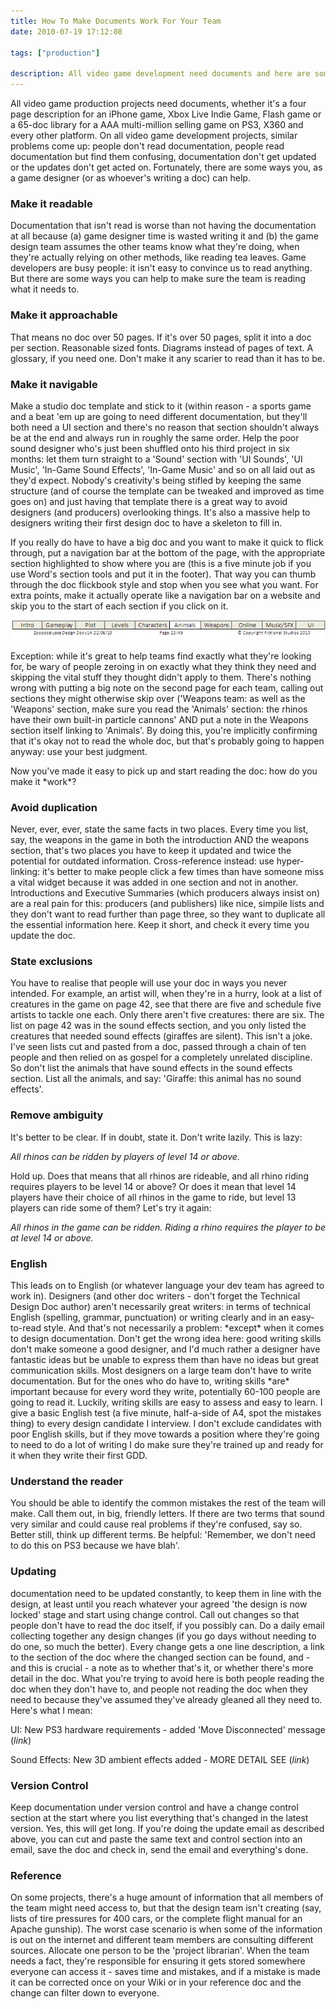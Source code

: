 ```yaml
---
title: How To Make Documents Work For Your Team
date: 2010-07-19 17:12:08

tags: ["production"]

description: All video game development need documents and here are some tips to ensure your documents are read, acted on and kept up-to-date.
---
```


All video game production projects need documents, whether it's a four
page description for an iPhone game, Xbox Live Indie Game, Flash game or
a 65-doc library for a AAA multi-million selling game on PS3, X360 and
every other platform. On all video game development projects, similar
problems come up: people don't read documentation, people read documentation but find them
confusing, documentation don't get updated or the updates don't get acted on.
Fortunately, there are some ways you, as a game designer (or as
whoever's writing a doc) can help.

### Make it readable

Documentation that isn't read is worse than not having the documentation
at all because (a) game designer time is wasted writing it and (b) the
game design team assumes the other teams know what they're doing, when
they're actually relying on other methods, like reading tea leaves. Game
developers are busy
people: it isn't easy to convince us to read
anything. But there are some ways you can help to make sure the team is
reading what it needs to.

### Make it approachable

That means no doc over 50 pages. If it's over 50 pages, split it into a
doc per section. Reasonable sized fonts. Diagrams instead of pages of
text. A glossary, if you need one. Don't make it any scarier to read
than it has to be.

### Make it navigable

Make a studio doc template and stick to it (within reason - a sports
game and a beat 'em up are going to need different documentation, but they'll
both need a UI section and there's no reason that section shouldn't
always be at the end and always run in roughly the same order. Help the
poor sound designer who's just been shuffled onto his third project in
six
months: let them turn straight to a 'Sound' section with 'UI
Sounds', 'UI Music', 'In-Game Sound Effects', 'In-Game Music' and so on
all laid out as they'd expect.
Nobody's creativity's being stifled by keeping the same structure (and
of course the template can be tweaked and improved as time goes on) and
just having that template there is a great way to avoid designers (and
producers) overlooking things. It's also a massive help to designers
writing their first design doc to have a skeleton to fill in.

If you really do have to have a big doc and you want to make it quick to
flick through, put a navigation bar at the bottom of the page, with the
appropriate section highlighted to show where you are (this is a five
minute job if you use Word's section tools and put it in the footer).
That way you can thumb through the doc flickbook style and stop when you
see what you want. For extra points, make it actually operate like a
navigation bar on a website and skip you to the start of each section if
you click on it.

![](/assets/img/Example_Document_Navigation_Bar-e1279555799474.png "Example Document Navigation Bar")

Exception: while it's great to help teams find exactly what they're looking for, be wary of people zeroing in on exactly what they think they need and skipping the vital stuff they thought didn't apply to
them. There's nothing wrong with putting a big note on the second page
for each team, calling out sections they might otherwise skip over
('Weapons
team: as well as the 'Weapons' section, make sure you read the
'Animals'
section: the rhinos have their own built-in particle cannons' AND put a note in the Weapons section itself linking to 'Animals'. By doing this, you're implicitly confirming that it's okay not to read the whole doc, but that's probably going to happen
anyway: use your best
judgment.

Now you've made it easy to pick up and start reading the
doc: how do you make it \*work\*?

### Avoid duplication

Never, ever, ever, state the same facts in two places. Every time you
list, say, the weapons in the game in both the introduction AND the
weapons section, that's two places you have to keep it updated and twice
the potential for outdated information. Cross-reference
instead: use
hyper-linking: it's better to make people click a few times than have someone miss a vital widget because it was added in one section and not in another. Introductions and Executive Summaries (which producers always insist on) are a real pain for
this: producers (and publishers) like nice, simpile lists and they don't want to read further than page
three, so they want to duplicate all the essential information here.
Keep it short, and check it every time you update the doc.

### State exclusions

You have to realise that people will use your doc in ways you never
intended. For example, an artist will, when they're in a hurry, look at
a list of creatures in the game on page 42, see that there are five and
schedule five artists to tackle one each. Only there aren't five
creatures: there are six. The list on page 42 was in the sound effects
section, and you only listed the creatures that needed sound effects
(giraffes are silent). This isn't a joke. I've seen lists cut and pasted
from a doc, passed through a chain of ten people and then relied on as
gospel for a completely unrelated discipline. So don't list the animals
that have sound effects in the sound effects section. List all the
animals, and
say: 'Giraffe: this animal has no sound effects'.

### Remove ambiguity

It's better to be clear. If in doubt, state it. Don't write lazily. This
is
lazy:

_All rhinos can be ridden by players of level 14 or above._

Hold up. Does that means that all rhinos are rideable, and all rhino
riding requires players to be level 14 or above? Or does it mean that
level 14 players have their choice of all rhinos in the game to ride,
but level 13 players can ride some of them? Let's try it
again:

_All rhinos in the game can be ridden. Riding a rhino requires the
player to be at level 14 or above._

### English

This leads on to English (or whatever language your dev team has agreed
to work in). Designers (and other doc writers - don't forget the
Technical Design Doc author) aren't necessarily great
writers: in terms of technical English (spelling, grammar, punctuation) or writing clearly and in an easy-to-read style. And that's not necessarily a
problem: \*except\* when it comes to design documentation. Don't get the wrong idea
here: good writing skills don't make someone a good designer, and
I'd much rather a designer have fantastic ideas but be unable to express
them than have no ideas but great communication skills. Most designers
on a large team don't have to write documentation. But for the ones who do have
to, writing skills \*are\* important because for every word they write,
potentially 60-100 people are going to read it. Luckily, writing skills
are easy to assess and easy to learn. I give a basic English test (a
five minute, half-a-side of A4, spot the mistakes thing) to every design
candidate I interview. I don't exclude candidates with poor English
skills, but if they move towards a position where they're going to need
to do a lot of writing I do make sure they're trained up and ready for
it when they write their first GDD.

### Understand the reader

You should be able to identify the common mistakes the rest of the team
will make. Call them out, in big, friendly letters. If there are two
terms that sound very similar and could cause real problems if they're
confused, say so. Better still, think up different terms. Be
helpful:
'Remember, we don't need to do this on PS3 because we have blah'.

### Updating

documentation need to be updated constantly, to keep them in line with the
design, at least until you reach whatever your agreed 'the design is now
locked' stage and start using change control. Call out changes so that
people don't have to read the doc itself, if you possibly can. Do a
daily email collecting together any design changes (if you go days
without needing to do one, so much the better). Every change gets a one
line description, a link to the section of the doc where the changed
section can be found, and - and this is crucial - a note as to whether
that's it, or whether there's more detail in the doc. What you're trying
to avoid here is both people reading the doc when they don't have to,
and people not reading the doc when they need to because they've assumed
they've already gleaned all they need to. Here's what I
mean:

UI: New PS3 hardware requirements - added 'Move Disconnected' message
(_link_)

Sound
Effects: New 3D ambient effects added - MORE DETAIL SEE (_link_)

### Version Control

Keep documentation under version control and have a change control section at the
start where you list everything that's changed in the latest version.
Yes, this will get long. If you're doing the update email as described
above, you can cut and paste the same text and
control section into an email, save the doc and check in, send the email
and everything's done.

### Reference

On some projects, there's a huge amount of information that all members
of the team might need access to, but that the design team isn't
creating (say, lists of tire pressures for 400 cars, or the complete
flight manual for an Apache gunship). The worst case scenario is when
some of the information is out on the internet and different team
members are consulting different sources. Allocate one person to be the
'project librarian'. When the team needs a fact, they're responsible for
ensuring it gets stored somewhere everyone can access it - saves time
and mistakes, and if a mistake is made it can be corrected once on your
Wiki or in your reference doc and the change can filter down to
everyone.
